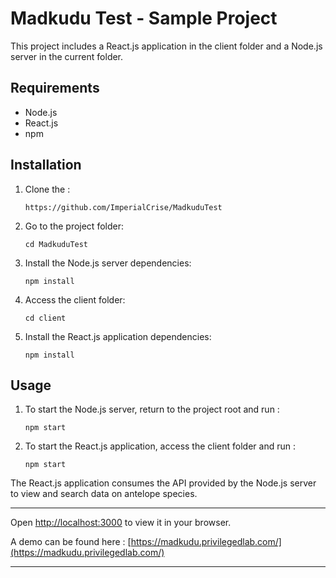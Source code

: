 
# Madkudu Test - Sample Project

This project includes a React.js application in the client folder and a Node.js server in the current folder.

## Requirements

- Node.js
- React.js
- npm

## Installation

1. Clone the :
    ```
    https://github.com/ImperialCrise/MadkuduTest
    ```
2. Go to the project folder:
    ```
    cd MadkuduTest
    ```
3. Install the Node.js server dependencies:
    ```
    npm install
    ```
4. Access the client folder:
    ```
    cd client
    ```
5. Install the React.js application dependencies:
    ```
    npm install
    ```

## Usage

1. To start the Node.js server, return to the project root and run :
    ```
    npm start
    ```
2. To start the React.js application, access the client folder and run :
    ```
    npm start
    ```

The React.js application consumes the API provided by the Node.js server to view and search data on antelope species.

---

Open [http://localhost:3000](http://localhost:3000) to view it in your browser.

A demo can be found here : [https://madkudu.privilegedlab.com/](https://madkudu.privilegedlab.com/)

---

